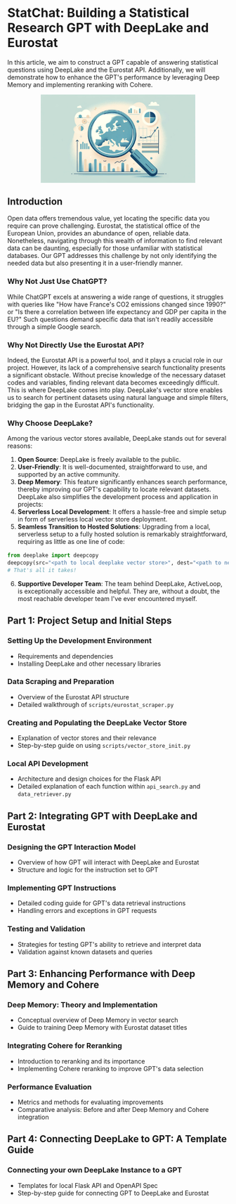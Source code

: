 # StatChat: Building a Statistical Research GPT with DeepLake and Eurostat

In this article, we aim to construct a GPT capable of answering statistical questions using DeepLake and the Eurostat API. Additionally, we will demonstrate how to enhance the GPT's performance by leveraging Deep Memory and implementing reranking with Cohere.


<div style="text-align: center;">
  <img src="wide_stat_minimalistic.png" alt="Exploring Eurostat" style="max-width: 70%; height: auto; display: block; margin: 0 auto;">
</div>

## Introduction

Open data offers tremendous value, yet locating the specific data you require can prove challenging. Eurostat, the statistical office of the European Union, provides an abundance of open, reliable data. Nonetheless, navigating through this wealth of information to find relevant data can be daunting, especially for those unfamiliar with statistical databases. Our GPT addresses this challenge by not only identifying the needed data but also presenting it in a user-friendly manner.

### Why Not Just Use ChatGPT?

While ChatGPT excels at answering a wide range of questions, it struggles with queries like "How have France's CO2 emissions changed since 1990?" or "Is there a correlation between life expectancy and GDP per capita in the EU?" Such questions demand specific data that isn't readily accessible through a simple Google search.

### Why Not Directly Use the Eurostat API?

Indeed, the Eurostat API is a powerful tool, and it plays a crucial role in our project. However, its lack of a comprehensive search functionality presents a significant obstacle. Without precise knowledge of the necessary dataset codes and variables, finding relevant data becomes exceedingly difficult. This is where DeepLake comes into play. DeepLake's vector store enables us to search for pertinent datasets using natural language and simple filters, bridging the gap in the Eurostat API's functionality.

### Why Choose DeepLake?

Among the various vector stores available, DeepLake stands out for several reasons:
1. **Open Source**: DeepLake is freely available to the public.
2. **User-Friendly**: It is well-documented, straightforward to use, and supported by an active community.
3. **Deep Memory**: This feature significantly enhances search performance, thereby improving our GPT's capability to locate relevant datasets. DeepLake also simplifies the development process and application in projects:
4. **Serverless Local Development**: It offers a hassle-free and simple setup in form of serverless local vector store deployment.
5. **Seamless Transition to Hosted Solutions**: Upgrading from a local, serverless setup to a fully hosted solution is remarkably straightforward, requiring as little as one line of code:
```python
from deeplake import deepcopy
deepcopy(src="<path to local deeplake vector store>", dest="<path to new hosted instance>")
# That's all it takes!
```
6. **Supportive Developer Team**: The team behind DeepLake, ActiveLoop, is exceptionally accessible and helpful. They are, without a doubt, the most reachable developer team I've ever encountered myself.



## Part 1: Project Setup and Initial Steps
### Setting Up the Development Environment
- Requirements and dependencies
- Installing DeepLake and other necessary libraries

### Data Scraping and Preparation
- Overview of the Eurostat API structure
- Detailed walkthrough of `scripts/eurostat_scraper.py`

### Creating and Populating the DeepLake Vector Store
- Explanation of vector stores and their relevance
- Step-by-step guide on using `scripts/vector_store_init.py`

### Local API Development
- Architecture and design choices for the Flask API
- Detailed explanation of each function within `api_search.py` and `data_retriever.py`

## Part 2: Integrating GPT with DeepLake and Eurostat
### Designing the GPT Interaction Model
- Overview of how GPT will interact with DeepLake and Eurostat
- Structure and logic for the instruction set to GPT

### Implementing GPT Instructions
- Detailed coding guide for GPT's data retrieval instructions
- Handling errors and exceptions in GPT requests

### Testing and Validation
- Strategies for testing GPT's ability to retrieve and interpret data
- Validation against known datasets and queries

## Part 3: Enhancing Performance with Deep Memory and Cohere
### Deep Memory: Theory and Implementation
- Conceptual overview of Deep Memory in vector search
- Guide to training Deep Memory with Eurostat dataset titles

### Integrating Cohere for Reranking
- Introduction to reranking and its importance
- Implementing Cohere reranking to improve GPT's data selection

### Performance Evaluation
- Metrics and methods for evaluating improvements
- Comparative analysis: Before and after Deep Memory and Cohere integration

## Part 4: Connecting DeepLake to GPT: A Template Guide
### Connecting your own DeepLake Instance to a GPT
- Templates for local Flask API and OpenAPI Spec
- Step-by-step guide for connecting GPT to DeepLake and Eurostat









